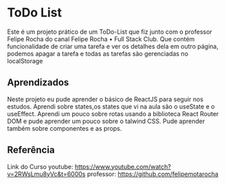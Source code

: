 
# ToDo List

Este é um projeto prático de um ToDo-List que fiz junto com o professor Felipe Rocha do canal Felipe Rocha • Full Stack Club. Que contém funcionalidade de criar uma tarefa e ver os detalhes dela em outro página, podemos apagar a tarefa e todas as tarefas são gerenciadas no localStorage



## Aprendizados
Neste projeto eu pude aprender o básico de ReactJS para seguir nos estudos. Aprendi sobre states,os states que vi na aula são o useState e o useEffect. Aprendi um pouco sobre rotas usando a biblioteca React Router DOM e pude aprender um pouco sobre o talwind CSS. Pude aprender também sobre componentes e as props.

## Referência

Link do Curso
youtube: https://www.youtube.com/watch?v=2RWsLmu8yVc&t=6000s
professor: https://github.com/felipemotarocha
